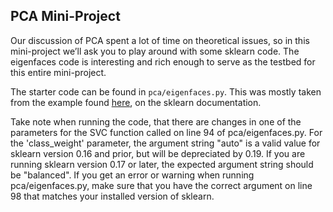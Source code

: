 ## PCA Mini-Project

Our discussion of PCA spent a lot of time on theoretical issues, so in this mini-project we’ll ask you to play around with some sklearn code. The eigenfaces code is interesting and rich enough to serve as the testbed for this entire mini-project.

The starter code can be found in `pca/eigenfaces.py`. This was mostly taken from the example found [here](http://scikit-learn.org/stable/auto_examples/applications/plot_face_recognition.html), on the sklearn documentation.

Take note when running the code, that there are changes in one of the parameters for the SVC function called on line 94 of pca/eigenfaces.py. For the 'class_weight' parameter, the argument string "auto" is a valid value for sklearn version 0.16 and prior, but will be depreciated by 0.19. If you are running sklearn version 0.17 or later, the expected argument string should be "balanced". If you get an error or warning when running pca/eigenfaces.py, make sure that you have the correct argument on line 98 that matches your installed version of sklearn.